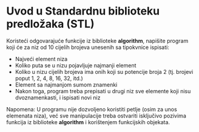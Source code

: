 # Uvod u Standardnu biblioteku predložaka (STL)

Koristeći odgovarajuće funkcije iz biblioteke **algorithm**, napišite program koji će za niz od 10 cijelih brojeva unesenih sa tipokvnice ispisati:
- Najveći element niza
- Koliko puta se u nizu pojavljuje najmanji element
- Koliko u nizu cijelih brojeva ima onih koji su potencije broja 2 (tj. brojevi poput 1, 2, 4, 8, 16, 32, itd.)
- Element sa najmanjom sumom znamenki
- Nakon toga, program treba prepisati u drugi niz sve elemente koji nisu dvoznamenkasti, i ispisati novi niz

Napomena: U programu nije dozvoljeno koristiti petlje (osim za unos elemenata niza), već sve manipulacije treba ostvariti isključivo pozivima funkcija iz biblioteke **algorithm** i korištenjem funkcijskih objekata.